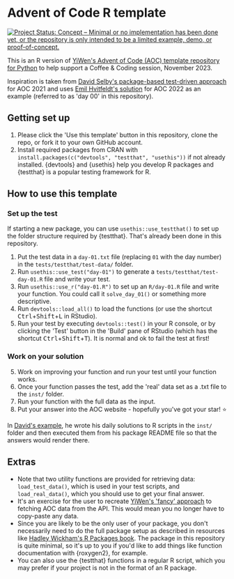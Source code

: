
# Advent of Code R template

<!-- badges: start -->
[![Project Status: Concept – Minimal or no implementation has been done yet, or the repository is only intended to be a limited example, demo, or proof-of-concept.](https://www.repostatus.org/badges/latest/concept.svg)](https://www.repostatus.org/#concept)
<!-- badges: end -->

This is an R version of [YiWen's Advent of Code (AOC) template repository for Python](https://github.com/yiwen-h/aoc_python_template) to help support a Coffee & Coding session, November 2023.

Inspiration is taken from [David Selby's package-based test-driven approach](https://github.com/Selbosh/adventofcode2021) for AOC 2021 and uses [Emil Hvitfeldt's solution](https://github.com/EmilHvitfeldt/rstats-adventofcode) for AOC 2022 as an example (referred to as 'day 00' in this repository).

## Getting set up

1. Please click the 'Use this template' button in this repository, clone the repo, or fork it to your own GitHub account.
2. Install required packages from CRAN with `install.packages(c("devtools", "testthat", "usethis"))` if not already installed. {devtools} and {usethis} help you develop R packages and {testthat} is a popular testing framework for R.

## How to use this template

### Set up the test

If starting a new package, you can use `usethis::use_testthat()` to set up the folder structure required by {testthat}. That's already been done in this repository.

1. Put the test data in a `day-01.txt` file (replacing `01` with the day number) in the `tests/testthat/test-data/` folder.
2. Run `usethis::use_test("day-01")` to generate a `tests/testthat/test-day-01.R` file and write your test.
3. Run `usethis::use_r("day-01.R")` to set up an `R/day-01.R` file and write your function. You could call it `solve_day_01()` or something more descriptive.
4. Run `devtools::load_all()` to load the functions (or use the shortcut <kbd>Ctrl</kbd>+<kbd>Shift</kbd>+<kbd>L</kbd> in RStudio).
4. Run your test by executing `devtools::test()` in your R console, or by clicking the 'Test' button in the 'Build' pane of RStudio (which has the shortcut <kbd>Ctrl</kbd>+<kbd>Shift</kbd>+<kbd>T</kbd>). It is normal and ok to fail the test at first!

### Work on your solution

5. Work on improving your function and run your test until your function works.
6. Once your function passes the test, add the 'real' data set as a .txt file to the `inst/` folder.
7. Run your function with the full data as the input.
8. Put your answer into the AOC website - hopefully you've got your star! ⭐

In [David's example](https://github.com/Selbosh/adventofcode2021), he wrote his daily solutions to R scripts in the `inst/` folder and then executed them from his package README file so that the answers would render there.

## Extras

* Note that two utility functions are provided for retrieving data: `load_test_data()`, which is used in your test scripts, and `load_real_data()`, which you should use to get your final answer. 
* It's an exercise for the user to recreate [YiWen's 'fancy' approach](https://github.com/yiwen-h/aoc_python_template#optional-fancy-api-way-of-getting-the-real-data) to fetching AOC data from the API. This would mean you no longer have to copy-paste any data.
* Since you are likely to be the only user of your package, you don't necessarily need to do the full package setup as described in resources like [Hadley Wickham's R Packages book](https://r-pkgs.org/). The package in this repository is quite minimal, so it's up to you if you'd like to add things like function documentation with {roxygen2}, for example.
* You can also use the {testthat} functions in a regular R script, which you may prefer if your project is not in the format of an R package.
